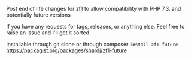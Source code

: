 Post end of life changes for zf1 to allow compatibility with PHP 7.3, and potentially future versions

If you have any requests for tags, releases, or anything else. Feel free to raise an issue and I'll get it sorted.

Installable through git clone or through composer `install zf1-future` https://packagist.org/packages/shardj/zf1-future
